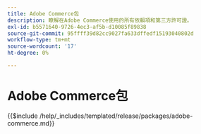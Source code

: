 ```yaml
---
title: Adobe Commerce包
description: 瞭解在Adobe Commerce使用的所有依賴項和第三方許可證。
exl-id: b5571640-9726-4ec3-af5b-d10085f89838
source-git-commit: 95ffff39d82cc9027fa633dffedf15193040802d
workflow-type: tm+mt
source-wordcount: '17'
ht-degree: 0%

---
```


# Adobe Commerce包

{{$include /help/_includes/templated/release/packages/adobe-commerce.md}}
